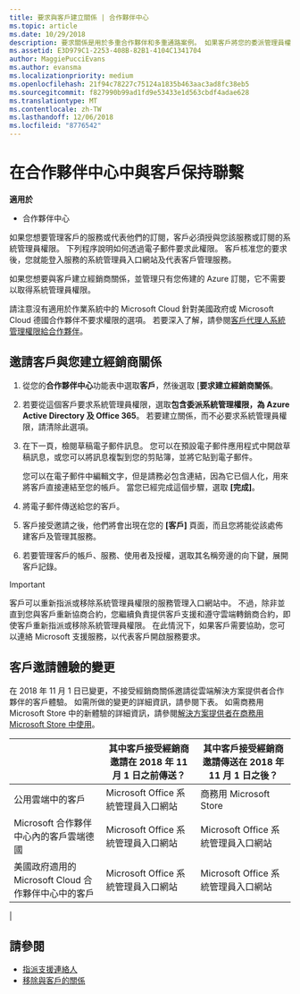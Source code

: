 ```yaml
---
title: 要求與客戶建立關係 | 合作夥伴中心
ms.topic: article
ms.date: 10/29/2018
description: 要求關係是用於多重合作夥伴和多重通路案例。 如果客戶將您的委派管理員權限移除，而您必須還原那些權限以提供佈建或支援時，這也會很有用。
ms.assetid: E3D979C1-2253-408B-82B1-4104C1341704
author: MaggiePucciEvans
ms.author: evansma
ms.localizationpriority: medium
ms.openlocfilehash: 21f94c78227c75124a1835b463aac3ad8fc38eb5
ms.sourcegitcommit: f827990b99ad1fd9e53433e1d563cbdf4adae628
ms.translationtype: MT
ms.contentlocale: zh-TW
ms.lasthandoff: 12/06/2018
ms.locfileid: "8776542"
---
```

# <a name="connect-with-customers-in-partner-center"></a>在合作夥伴中心中與客戶保持聯繫

**適用於**

-  合作夥伴中心

如果您想要管理客戶的服務或代表他們的訂閱，客戶必須授與您該服務或訂閱的系統管理員權限。 下列程序說明如何透過電子郵件要求此權限。 客戶核准您的要求後，您就能登入服務的系統管理員入口網站及代表客戶管理服務。

如果您想要與客戶建立經銷商關係，並管理只有您佈建的 Azure 訂閱，它不需要以取得系統管理員權限。

請注意沒有適用於作業系統中的 Microsoft Cloud 針對美國政府或 Microsoft Cloud 德國合作夥伴不要求權限的選項。 若要深入了解，請參閱[客戶代理人系統管理權限給合作夥伴](https://docs.microsoft.com/en-us/partner-center/customers_revoke_admin_privileges)。


## <a name="invite-a-customer-to-establish-a-reseller-relationship-with-you"></a>邀請客戶與您建立經銷商關係

1.  從您的**合作夥伴中心**功能表中選取**客戶**，然後選取 [**要求建立經銷商關係**。

2.  若要從這個客戶要求系統管理員權限，選取**包含委派系統管理權限，為 Azure Active Directory 及 Office 365**。 若要建立關係，而不必要求系統管理員權限，請清除此選項。 

3.  在下一頁，檢閱草稿電子郵件訊息。 您可以在預設電子郵件應用程式中開啟草稿訊息，或您可以將訊息複製到您的剪貼簿，並將它貼到電子郵件。 

    您可以在電子郵件中編輯文字，但是請務必包含連結，因為它已個人化，用來將客戶直接連結至您的帳戶。 當您已經完成這個步驟，選取 **\[完成\]**。

3.  將電子郵件傳送給您的客戶。

5.  客戶接受邀請之後，他們將會出現在您的 **\[客戶\]** 頁面，而且您將能從該處佈建客戶及管理其服務。

 
6.  若要管理客戶的帳戶、服務、使用者及授權，選取其名稱旁邊的向下鍵，展開客戶記錄。


> [!IMPORTANT]  
> 客戶可以重新指派或移除系統管理員權限的服務管理入口網站中。 不過，除非並直到您與客戶重新協商合約，您繼續負責提供客戶支援和遵守雲端轉銷商合約，即使客戶重新指派或移除系統管理員權限。 在此情況下，如果客戶需要協助，您可以連絡 Microsoft 支援服務，以代表客戶開啟服務要求。

## <a name="changes-to-the-customer-invitation-experience"></a>客戶邀請體驗的變更

在 2018 年 11 月 1 日已變更，不接受經銷商關係邀請從雲端解決方案提供者合作夥伴的客戶體驗。 如需所做的變更的詳細資訊，請參閱下表。 如需商務用 Microsoft Store 中的新體驗的詳細資訊，請參閱[解決方案提供者在商務用 Microsoft Store 中使用](https://docs.microsoft.com/en-us/microsoft-store/work-with-partner-microsoft-store-business)。

|  | 其中客戶接受經銷商邀請在 2018 年 11 月 1 日之前傳送？ | 其中客戶接受經銷商邀請傳送在 2018 年 11 月 1 日之後？ |
|---------|---------|---------
| 公用雲端中的客戶 | Microsoft Office 系統管理員入口網站 | 商務用 Microsoft Store |
| Microsoft 合作夥伴中心內的客戶雲端德國 | Microsoft Office 系統管理員入口網站 | Microsoft Office 系統管理員入口網站 |
| 美國政府適用的 Microsoft Cloud 合作夥伴中心中的客戶 | Microsoft Office 系統管理員入口網站 | Microsoft Office 系統管理員入口網站 |
|

## <a name="see-also"></a>請參閱

- [指派支援連絡人](assign-support-contacts.md)
- [移除與客戶的關係](remove-a-relationship.md)